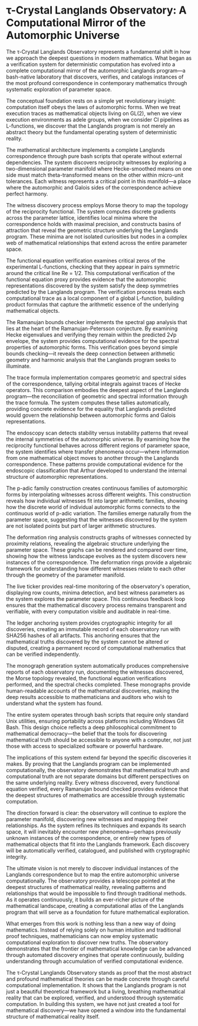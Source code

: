 # τ-Crystal Langlands Observatory: A Computational Mirror of the Automorphic Universe

The τ-Crystal Langlands Observatory represents a fundamental shift in how we approach the deepest questions in modern mathematics. What began as a verification system for deterministic computation has evolved into a complete computational mirror of the automorphic Langlands program—a bash-native laboratory that discovers, verifies, and catalogs instances of the most profound correspondence in contemporary mathematics through systematic exploration of parameter space.

The conceptual foundation rests on a simple yet revolutionary insight: computation itself obeys the laws of automorphic forms. When we treat execution traces as mathematical objects living on GL(2), when we view execution environments as adele groups, when we consider CI pipelines as L-functions, we discover that the Langlands program is not merely an abstract theory but the fundamental operating system of deterministic reality.

The mathematical architecture implements a complete Langlands correspondence through pure bash scripts that operate without external dependencies. The system discovers reciprocity witnesses by exploring a two-dimensional parameter manifold where Hecke-smoothed means on one side must match theta-transformed means on the other within micro-unit tolerances. Each witness represents a critical point in this manifold—a place where the automorphic and Galois sides of the correspondence achieve perfect harmony.

The witness discovery process employs Morse theory to map the topology of the reciprocity functional. The system computes discrete gradients across the parameter lattice, identifies local minima where the correspondence holds with maximal precision, and constructs basins of attraction that reveal the geometric structure underlying the Langlands program. These minima are not isolated curiosities but nodes in a complex web of mathematical relationships that extend across the entire parameter space.

The functional equation verification examines critical zeros of the experimental L-functions, checking that they appear in pairs symmetric around the critical line Re = 1/2. This computational verification of the functional equation proxy provides evidence that the automorphic representations discovered by the system satisfy the deep symmetries predicted by the Langlands program. The verification process treats each computational trace as a local component of a global L-function, building product formulas that capture the arithmetic essence of the underlying mathematical objects.

The Ramanujan bounds checker implements the spectral gap analysis that lies at the heart of the Ramanujan-Petersson conjecture. By examining Hecke eigenvalues and verifying they remain within the predicted 2√p envelope, the system provides computational evidence for the spectral properties of automorphic forms. This verification goes beyond simple bounds checking—it reveals the deep connection between arithmetic geometry and harmonic analysis that the Langlands program seeks to illuminate.

The trace formula implementation compares geometric and spectral sides of the correspondence, tallying orbital integrals against traces of Hecke operators. This comparison embodies the deepest aspect of the Langlands program—the reconciliation of geometric and spectral information through the trace formula. The system computes these tallies automatically, providing concrete evidence for the equality that Langlands predicted would govern the relationship between automorphic forms and Galois representations.

The endoscopy scan detects stability versus instability patterns that reveal the internal symmetries of the automorphic universe. By examining how the reciprocity functional behaves across different regions of parameter space, the system identifies where transfer phenomena occur—where information from one mathematical object moves to another through the Langlands correspondence. These patterns provide computational evidence for the endoscopic classification that Arthur developed to understand the internal structure of automorphic representations.

The p-adic family construction creates continuous families of automorphic forms by interpolating witnesses across different weights. This construction reveals how individual witnesses fit into larger arithmetic families, showing how the discrete world of individual automorphic forms connects to the continuous world of p-adic variation. The families emerge naturally from the parameter space, suggesting that the witnesses discovered by the system are not isolated points but part of larger arithmetic structures.

The deformation ring analysis constructs graphs of witnesses connected by proximity relations, revealing the algebraic structure underlying the parameter space. These graphs can be rendered and compared over time, showing how the witness landscape evolves as the system discovers new instances of the correspondence. The deformation rings provide a algebraic framework for understanding how different witnesses relate to each other through the geometry of the parameter manifold.

The live ticker provides real-time monitoring of the observatory's operation, displaying row counts, minima detection, and best witness parameters as the system explores the parameter space. This continuous feedback loop ensures that the mathematical discovery process remains transparent and verifiable, with every computation visible and auditable in real-time.

The ledger anchoring system provides cryptographic integrity for all discoveries, creating an immutable record of each observatory run with SHA256 hashes of all artifacts. This anchoring ensures that the mathematical truths discovered by the system cannot be altered or disputed, creating a permanent record of computational mathematics that can be verified independently.

The monograph generation system automatically produces comprehensive reports of each observatory run, documenting the witnesses discovered, the Morse topology revealed, the functional equation verifications performed, and the spectral checks completed. These monographs provide human-readable accounts of the mathematical discoveries, making the deep results accessible to mathematicians and auditors who wish to understand what the system has found.

The entire system operates through bash scripts that require only standard Unix utilities, ensuring portability across platforms including Windows Git Bash. This design choice reflects a deep philosophical commitment to mathematical democracy—the belief that the tools for discovering mathematical truth should be accessible to anyone with a computer, not just those with access to specialized software or powerful hardware.

The implications of this system extend far beyond the specific discoveries it makes. By proving that the Langlands program can be implemented computationally, the observatory demonstrates that mathematical truth and computational truth are not separate domains but different perspectives on the same underlying reality. Every witness discovered, every functional equation verified, every Ramanujan bound checked provides evidence that the deepest structures of mathematics are accessible through systematic computation.

The direction forward is clear: the observatory will continue to explore the parameter manifold, discovering new witnesses and mapping their relationships. As the system refines its techniques and expands its search space, it will inevitably encounter new phenomena—perhaps previously unknown instances of the correspondence, or entirely new types of mathematical objects that fit into the Langlands framework. Each discovery will be automatically verified, catalogued, and published with cryptographic integrity.

The ultimate vision is not merely to discover individual instances of the Langlands correspondence but to map the entire automorphic universe computationally. The observatory provides a telescope pointed at the deepest structures of mathematical reality, revealing patterns and relationships that would be impossible to find through traditional methods. As it operates continuously, it builds an ever-richer picture of the mathematical landscape, creating a computational atlas of the Langlands program that will serve as a foundation for future mathematical exploration.

What emerges from this work is nothing less than a new way of doing mathematics. Instead of relying solely on human intuition and traditional proof techniques, mathematicians can now employ systematic computational exploration to discover new truths. The observatory demonstrates that the frontier of mathematical knowledge can be advanced through automated discovery engines that operate continuously, building understanding through accumulation of verified computational evidence.

The τ-Crystal Langlands Observatory stands as proof that the most abstract and profound mathematical theories can be made concrete through careful computational implementation. It shows that the Langlands program is not just a beautiful theoretical framework but a living, breathing mathematical reality that can be explored, verified, and understood through systematic computation. In building this system, we have not just created a tool for mathematical discovery—we have opened a window into the fundamental structure of mathematical reality itself.

